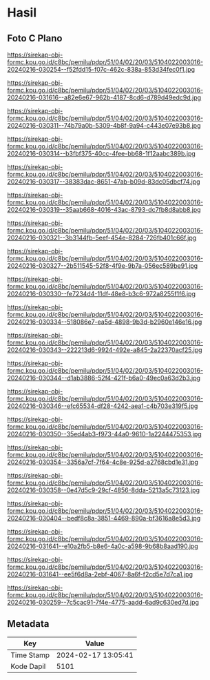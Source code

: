 # Hasil

## Foto C Plano

https://sirekap-obj-formc.kpu.go.id/c8bc/pemilu/pdpr/51/04/02/20/03/5104022003016-20240216-030254--f52fdd15-f07c-462c-838a-853d34fec0f1.jpg

https://sirekap-obj-formc.kpu.go.id/c8bc/pemilu/pdpr/51/04/02/20/03/5104022003016-20240216-031616--a82e6e67-962b-4187-8cd6-d789d49edc9d.jpg

https://sirekap-obj-formc.kpu.go.id/c8bc/pemilu/pdpr/51/04/02/20/03/5104022003016-20240216-030311--74b79a0b-5309-4b8f-9a94-c443e07e93b8.jpg

https://sirekap-obj-formc.kpu.go.id/c8bc/pemilu/pdpr/51/04/02/20/03/5104022003016-20240216-030314--b3fbf375-40cc-4fee-bb68-1f12aabc389b.jpg

https://sirekap-obj-formc.kpu.go.id/c8bc/pemilu/pdpr/51/04/02/20/03/5104022003016-20240216-030317--38383dac-8651-47ab-b09d-83dc05dbcf74.jpg

https://sirekap-obj-formc.kpu.go.id/c8bc/pemilu/pdpr/51/04/02/20/03/5104022003016-20240216-030319--35aab668-4016-43ac-8793-dc7fb8d8abb8.jpg

https://sirekap-obj-formc.kpu.go.id/c8bc/pemilu/pdpr/51/04/02/20/03/5104022003016-20240216-030321--3b3144fb-5eef-454e-8284-726fb401c66f.jpg

https://sirekap-obj-formc.kpu.go.id/c8bc/pemilu/pdpr/51/04/02/20/03/5104022003016-20240216-030327--2b511545-52f8-4f9e-9b7a-056ec589be91.jpg

https://sirekap-obj-formc.kpu.go.id/c8bc/pemilu/pdpr/51/04/02/20/03/5104022003016-20240216-030330--fe7234d4-11df-48e8-b3c6-972a8255f1f6.jpg

https://sirekap-obj-formc.kpu.go.id/c8bc/pemilu/pdpr/51/04/02/20/03/5104022003016-20240216-030334--518086e7-ea5d-4898-9b3d-b2960e146e16.jpg

https://sirekap-obj-formc.kpu.go.id/c8bc/pemilu/pdpr/51/04/02/20/03/5104022003016-20240216-030343--222213d6-9924-492e-a845-2a22370acf25.jpg

https://sirekap-obj-formc.kpu.go.id/c8bc/pemilu/pdpr/51/04/02/20/03/5104022003016-20240216-030344--d1ab3886-52f4-421f-b6a0-49ec0a63d2b3.jpg

https://sirekap-obj-formc.kpu.go.id/c8bc/pemilu/pdpr/51/04/02/20/03/5104022003016-20240216-030346--efc65534-df28-4242-aea1-c4b703e319f5.jpg

https://sirekap-obj-formc.kpu.go.id/c8bc/pemilu/pdpr/51/04/02/20/03/5104022003016-20240216-030350--35ed4ab3-f973-44a0-9610-1a2244475353.jpg

https://sirekap-obj-formc.kpu.go.id/c8bc/pemilu/pdpr/51/04/02/20/03/5104022003016-20240216-030354--3356a7cf-7f64-4c8e-925d-a2768cbd1e31.jpg

https://sirekap-obj-formc.kpu.go.id/c8bc/pemilu/pdpr/51/04/02/20/03/5104022003016-20240216-030358--0e47d5c9-29cf-4856-8dda-5213a5c73123.jpg

https://sirekap-obj-formc.kpu.go.id/c8bc/pemilu/pdpr/51/04/02/20/03/5104022003016-20240216-030404--bedf8c8a-3851-4469-890a-bf3616a8e5d3.jpg

https://sirekap-obj-formc.kpu.go.id/c8bc/pemilu/pdpr/51/04/02/20/03/5104022003016-20240216-031641--e10a2fb5-b8e6-4a0c-a598-9b68b8aad190.jpg

https://sirekap-obj-formc.kpu.go.id/c8bc/pemilu/pdpr/51/04/02/20/03/5104022003016-20240216-031641--ee5f6d8a-2ebf-4067-8a6f-f2cd5e7d7ca1.jpg

https://sirekap-obj-formc.kpu.go.id/c8bc/pemilu/pdpr/51/04/02/20/03/5104022003016-20240216-030259--7c5cac91-7f4e-4775-aadd-6ad9c630ed7d.jpg


## Metadata

| Key        | Value               |
| ---------- | ------------------- |
| Time Stamp | 2024-02-17 13:05:41 |
| Kode Dapil | 5101                |



